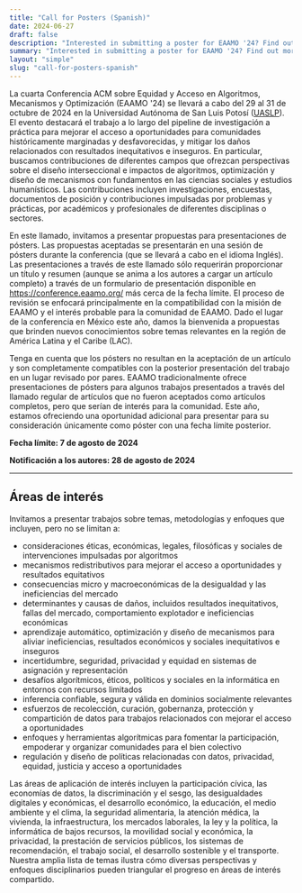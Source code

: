 ```yaml
---
title: "Call for Posters (Spanish)"
date: 2024-06-27
draft: false
description: "Interested in submitting a poster for EAAMO '24? Find out more by clicking the link."
summary: "Interested in submitting a poster for EAAMO '24? Find out more by clicking the link."
layout: "simple"
slug: "call-for-posters-spanish"
---
```

La cuarta Conferencia ACM sobre Equidad y Acceso en Algoritmos, Mecanismos y Optimización (EAAMO '24) se llevará a cabo del 29 al 31 de octubre de 2024 en la Universidad Autónoma de San Luis Potosí ([UASLP](https://www.uaslp.mx/)). El evento destacará el trabajo a lo largo del pipeline de investigación a práctica para mejorar el acceso a oportunidades para comunidades históricamente marginadas y desfavorecidas, y mitigar los daños relacionados con resultados inequitativos e inseguros. En particular, buscamos contribuciones de diferentes campos que ofrezcan perspectivas sobre el diseño interseccional e impactos de algoritmos, optimización y diseño de mecanismos con fundamentos en las ciencias sociales y estudios humanísticos. Las contribuciones incluyen investigaciones, encuestas, documentos de posición y contribuciones impulsadas por problemas y prácticas, por académicos y profesionales de diferentes disciplinas o sectores.

En este llamado, invitamos a presentar propuestas para presentaciones de pósters. Las propuestas aceptadas se presentarán en una sesión de pósters durante la conferencia (que se llevará a cabo en el idioma  Inglés). Las presentaciones a través de este llamado sólo requerirán proporcionar un título y resumen (aunque se anima a los autores a cargar un artículo completo) a través de un formulario de presentación disponible en https://conference.eaamo.org/ más cerca de la fecha límite. El proceso de revisión se enfocará principalmente en la compatibilidad con la misión de EAAMO y el interés probable para la comunidad de EAAMO. Dado el lugar de la conferencia en México este año, damos la bienvenida a propuestas que brinden nuevos conocimientos sobre temas relevantes en la región de América Latina y el Caribe (LAC).

Tenga en cuenta que los pósters no resultan en la aceptación de un artículo y son completamente compatibles con la posterior presentación del trabajo en un lugar revisado por pares. EAAMO tradicionalmente ofrece presentaciones de pósters para algunos trabajos presentados a través del llamado regular de artículos que no fueron aceptados como artículos completos, pero que serían de interés para la comunidad. Este año, estamos ofreciendo una oportunidad adicional para presentar para su consideración únicamente como póster con una fecha límite posterior.

**Fecha límite: 7 de agosto de 2024**

**Notificación a los autores: 28 de agosto de 2024**

- - - 

## Áreas de interés
Invitamos a presentar trabajos sobre temas, metodologías y enfoques que incluyen, pero no se limitan a:
- consideraciones éticas, económicas, legales, filosóficas y sociales de intervenciones impulsadas por algoritmos
- mecanismos redistributivos para mejorar el acceso a oportunidades y resultados equitativos
- consecuencias micro y macroeconómicas de la desigualdad y las ineficiencias del mercado
- determinantes y causas de daños, incluidos resultados inequitativos, fallas del mercado, comportamiento explotador e ineficiencias económicas
- aprendizaje automático, optimización y diseño de mecanismos para aliviar ineficiencias, resultados económicos y sociales inequitativos e inseguros
- incertidumbre, seguridad, privacidad y equidad en sistemas de asignación y representación
- desafíos algorítmicos, éticos, políticos y sociales en la informática en entornos con recursos limitados
- inferencia confiable, segura y válida en dominios socialmente relevantes
- esfuerzos de recolección, curación, gobernanza, protección y compartición de datos para trabajos relacionados con mejorar el acceso a oportunidades
- enfoques y herramientas algorítmicas para fomentar la participación, empoderar y organizar comunidades para el bien colectivo
- regulación y diseño de políticas relacionadas con datos, privacidad, equidad, justicia y acceso a oportunidades

Las áreas de aplicación de interés incluyen la participación cívica, las economías de datos, la discriminación y el sesgo, las desigualdades digitales y económicas, el desarrollo económico, la educación, el medio ambiente y el clima, la seguridad alimentaria, la atención médica, la vivienda, la infraestructura, los mercados laborales, la ley y la política, la informática de bajos recursos, la movilidad social y económica, la privacidad, la prestación de servicios públicos, los sistemas de recomendación, el trabajo social, el desarrollo sostenible y el transporte. Nuestra amplia lista de temas ilustra cómo diversas perspectivas y enfoques disciplinarios pueden triangular el progreso en áreas de interés compartido.
